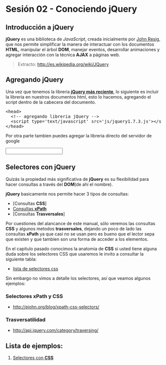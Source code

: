 <script type="text/javascript" src="../js/jquery.snippet.js"></script>
<link rel="stylesheet" type="text/css" href="../css/jquery.snippet.css" />
<script language="Javascript"  type="text/javascript">
$(function() {
	google_api = 'https://ajax.googleapis.com/ajax/libs/jquery/1.7.2/jquery.min.js';
	$("pre").snippet("html", {style:'darkness'});
	$('#jqueryInput').val(google_api);
	$('#jqueryInput').focus( function(google_api){
		$(this).select();
	}).blur(function(){
		$(this).val(google_api);
	});
});
</script>

Sesión 02 - Conociendo jQuery
=============================================================================

Introducción a **jQuery**
------------------------------------------------------------------------------------------

**jQuery** es una biblioteca de _JavaScript_, creada inicialmente por [John Resig](http://ejohn.org/), que nos permite simplificar la manera de interactuar con los documentos **HTML**, manipular el árbol **DOM**, manejar eventos, desarrollar animaciones y agregar interacción con la técnica **AJAX** a páginas web.

> Extracto: <http://es.wikipedia.org/wiki/JQuery>


Agregando **jQuery**
------------------------------------------------------------------------------------------

Una vez que tenemos la libreria [__jQuery más reciente__](http://docs.jquery.com/Downloading_jQuery), lo siguiente es incluir la libreria en nuestros documentos html, esto lo hacemos, agregando el script dentro de la cabecera del documento.


<pre>&lt;head&gt;
  &lt;!-- agregando libreria jQuery --&gt;
  &lt;script type='text/javascript' src='js/jquery1.7.3.js'&gt;&lt;/script&gt;
&lt;/head&gt;</pre>

Por otra parte tambien puedes agregar la libreria directo del servidor de google

<input id='jqueryInput' value=''>


Selectores con **jQuery**
------------------------------------------------------------------------------------------

Quizás la propiedad más significativa de **jQuery** es su flexibilidad para hacer consultas a través del **DOM**(de ahí el nombre).

**jQuery** basicamente nos permite hacer 3 tipos de consultas:

 - [Consultas **CSS**]
 - [Consultas **xPath**](http://www.ibm.com/developerworks/xml/library/x-xpathjquery/)
 - [Consultas **Trasversales**]


Por cuestiones del alancance de este manual, sólo veremos las consultas __CSS__ y algunos metodos __trasversales__, dejando un poco de lado las consultas **xPath** ya que casi no se usan pero es bueno que el lector sepa que existen y que tambien son una forma de acceder a los elementos.

En el capitulo pasado conocimos la anatomia de __CSS__ si usted tiene alguna duda sobre los selectores CSS que usaremos le invito a consultar la siguiente tabla:

 - [lista de selectores css](../recursos/selectores_css.html)

Sin embargo no vimos a detalle los selectores, así que veamos algunos ejemplos:






### Selectores xPath y CSS

 - <http://ejohn.org/blog/xpath-css-selectors/>
 
### Trasversatilidad
 - http://api.jquery.com/category/traversing/


Lista de ejemplos:
------------------------------------------------------------------------------------------

 1. [Selectores con **CSS**](ejemplos/selector_css.html)
